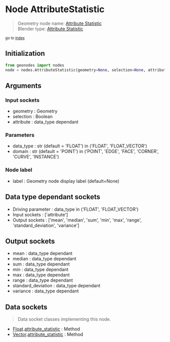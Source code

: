 
# Node AttributeStatistic

> Geometry node name: [Attribute Statistic](https://docs.blender.org/manual/en/latest/modeling/geometry_nodes/material/attribute_statistic.html)<br>
  Blender type: [Attribute Statistic](https://docs.blender.org/api/current/bpy.types.GeometryNodeAttributeStatistic.html)
  
<sub>go to [index](/docs/index.md)</sub>

## Initialization

```python
from geonodes import nodes
node = nodes.AttributeStatistic(geometry=None, selection=None, attribute=None, data_type='FLOAT', domain='POINT', label=None)
```



## Arguments


### Input sockets

- geometry : Geometry
- selection : Boolean
- attribute : data_type dependant

### Parameters

- data_type : str (default = 'FLOAT') in ('FLOAT', 'FLOAT_VECTOR')
- domain : str (default = 'POINT') in ('POINT', 'EDGE', 'FACE', 'CORNER', 'CURVE', 'INSTANCE')

### Node label

- label : Geometry node display label (default=None)

## Data type dependant sockets

- Driving parameter : data_type in ('FLOAT', 'FLOAT_VECTOR')
- Input sockets  : ['attribute']
- Output sockets : ['mean', 'median', 'sum', 'min', 'max', 'range', 'standard_deviation', 'variance']   
  
  

## Output sockets

- mean : data_type dependant
- median : data_type dependant
- sum : data_type dependant
- min : data_type dependant
- max : data_type dependant
- range : data_type dependant
- standard_deviation : data_type dependant
- variance : data_type dependant

## Data sockets

> Data socket classes implementing this node.
  
  
- [Float](/docs/sockets/Float.md).[attribute_statistic](/docs/sockets/Float.md#attribute_statistic) : Method
- [Vector](/docs/sockets/Vector.md).[attribute_statistic](/docs/sockets/Vector.md#attribute_statistic) : Method
  
